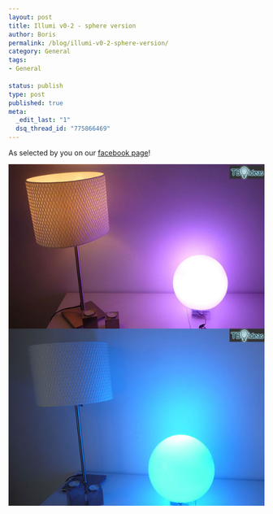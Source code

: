 ```yaml
--- 
layout: post
title: Illumi v0-2 - sphere version
author: Boris
permalink: /blog/illumi-v0-2-sphere-version/
category: General
tags: 
- General

status: publish
type: post
published: true
meta: 
  _edit_last: "1"
  dsq_thread_id: "775866469"
---
```


As selected by you on our [facebook page](www.facebook.com/tbideas)!

![Illumi v0-2 - sphere version](/blog/img/Illumi_v0-2_sphereP1.jpg "Illumi v0-2 - sphere version")